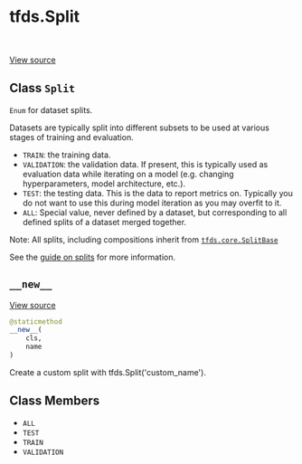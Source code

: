 <div itemscope itemtype="http://developers.google.com/ReferenceObject">
<meta itemprop="name" content="tfds.Split" />
<meta itemprop="path" content="Stable" />
<meta itemprop="property" content="__new__"/>
<meta itemprop="property" content="ALL"/>
<meta itemprop="property" content="TEST"/>
<meta itemprop="property" content="TRAIN"/>
<meta itemprop="property" content="VALIDATION"/>
</div>

# tfds.Split

<!-- Insert buttons and diff -->

<table class="tfo-notebook-buttons tfo-api" align="left">
</table>

<a target="_blank" href="https://github.com/tensorflow/datasets/tree/master/tensorflow_datasets/core/splits.py">View
source</a>

<!-- Equality marker -->

## Class `Split`

`Enum` for dataset splits.

<!-- Placeholder for "Used in" -->

Datasets are typically split into different subsets to be used at various
stages of training and evaluation.

* `TRAIN`: the training data.
* `VALIDATION`: the validation data. If present, this is typically used as
  evaluation data while iterating on a model (e.g. changing hyperparameters,
  model architecture, etc.).
* `TEST`: the testing data. This is the data to report metrics on. Typically
  you do not want to use this during model iteration as you may overfit to it.
* `ALL`: Special value, never defined by a dataset, but corresponding to all
  defined splits of a dataset merged together.

Note: All splits, including compositions inherit from <a href="../tfds/core/SplitBase.md"><code>tfds.core.SplitBase</code></a>

See the
[guide on splits](https://github.com/tensorflow/datasets/tree/master/docs/splits.md)
for more information.

<h2 id="__new__"><code>__new__</code></h2>

<a target="_blank" href="https://github.com/tensorflow/datasets/tree/master/tensorflow_datasets/core/splits.py">View
source</a>

```python
@staticmethod
__new__(
    cls,
    name
)
```

Create a custom split with tfds.Split('custom_name').

## Class Members

*   `ALL` <a id="ALL"></a>
*   `TEST` <a id="TEST"></a>
*   `TRAIN` <a id="TRAIN"></a>
*   `VALIDATION` <a id="VALIDATION"></a>
